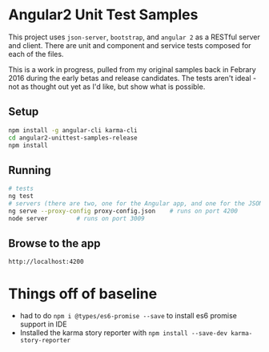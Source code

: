# Angular2 Unit Test Samples

This project uses `json-server`, `bootstrap`, and `angular 2` as a RESTful server and client.  There are unit and component and service tests composed for each of the files.

This is a work in progress, pulled from my original samples back in Febrary 2016 during the early betas and release candidates. The tests aren't ideal - not as thought out yet as I'd like, but show what is possible.

## Setup

```bash
npm install -g angular-cli karma-cli
cd angular2-unittest-samples-release
npm install
```

## Running

```bash
# tests
ng test
# servers (there are two, one for the Angular app, and one for the JSON API
ng serve --proxy-config proxy-config.json    # runs on port 4200
node server        # runs on port 3009
```

## Browse to the app
`http://localhost:4200`

# Things off of baseline

* had to do `npm i @types/es6-promise --save` to install es6 promise support in IDE
* Installed the karma story reporter with `npm install --save-dev karma-story-reporter`
